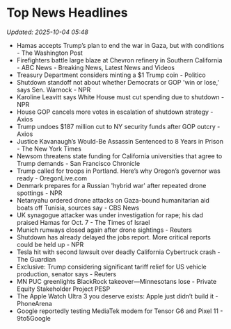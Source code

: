 # Top News Headlines

_Updated: 2025-10-04 05:48_

- Hamas accepts Trump’s plan to end the war in Gaza, but with conditions - The Washington Post
- Firefighters battle large blaze at Chevron refinery in Southern California - ABC News - Breaking News, Latest News and Videos
- Treasury Department considers minting a $1 Trump coin - Politico
- Shutdown standoff not about whether Democrats or GOP 'win or lose,' says Sen. Warnock - NPR
- Karoline Leavitt says White House must cut spending due to shutdown - NPR
- House GOP cancels more votes in escalation of shutdown strategy - Axios
- Trump undoes $187 million cut to NY security funds after GOP outcry - Axios
- Justice Kavanaugh’s Would-Be Assassin Sentenced to 8 Years in Prison - The New York Times
- Newsom threatens state funding for California universities that agree to Trump demands - San Francisco Chronicle
- Trump called for troops in Portland. Here’s why Oregon’s governor was ready - OregonLive.com
- Denmark prepares for a Russian 'hybrid war' after repeated drone spottings - NPR
- Netanyahu ordered drone attacks on Gaza-bound humanitarian aid boats off Tunisia, sources say - CBS News
- UK synagogue attacker was under investigation for rape; his dad praised Hamas for Oct. 7 - The Times of Israel
- Munich runways closed again after drone sightings - Reuters
- Shutdown has already delayed the jobs report. More critical reports could be held up - NPR
- Tesla hit with second lawsuit over deadly California Cybertruck crash - The Guardian
- Exclusive: Trump considering significant tariff relief for US vehicle production, senator says - Reuters
- MN PUC greenlights BlackRock takeover—Minnesotans lose - Private Equity Stakeholder Project PESP
- The Apple Watch Ultra 3 you deserve exists: Apple just didn’t build it - PhoneArena
- Google reportedly testing MediaTek modem for Tensor G6 and Pixel 11 - 9to5Google
